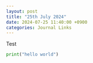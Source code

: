 ```yaml
---
layout: post
title: "25th July 2024"
date: 2024-07-25 11:40:00 +0900
categories: Journal Links
---
```

Test

```python
print("hello world")
```
